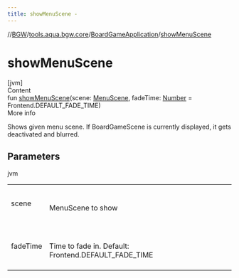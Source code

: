 ```yaml
---
title: showMenuScene -
---
```

//[BGW](../../../index.md)/[tools.aqua.bgw.core](../index.md)/[BoardGameApplication](index.md)/[showMenuScene](show-menu-scene.md)



# showMenuScene  
[jvm]  
Content  
fun [showMenuScene](show-menu-scene.md)(scene: [MenuScene](../-menu-scene/index.md), fadeTime: [Number](https://kotlinlang.org/api/latest/jvm/stdlib/kotlin/-number/index.html) = Frontend.DEFAULT_FADE_TIME)  
More info  


Shows given menu scene. If BoardGameScene is currently displayed, it gets deactivated and blurred.



## Parameters  
  
jvm  
  
| | |
|---|---|
| <a name="tools.aqua.bgw.core/BoardGameApplication/showMenuScene/#tools.aqua.bgw.core.MenuScene#kotlin.Number/PointingToDeclaration/"></a>scene| <a name="tools.aqua.bgw.core/BoardGameApplication/showMenuScene/#tools.aqua.bgw.core.MenuScene#kotlin.Number/PointingToDeclaration/"></a><br><br>MenuScene to show<br><br>|
| <a name="tools.aqua.bgw.core/BoardGameApplication/showMenuScene/#tools.aqua.bgw.core.MenuScene#kotlin.Number/PointingToDeclaration/"></a>fadeTime| <a name="tools.aqua.bgw.core/BoardGameApplication/showMenuScene/#tools.aqua.bgw.core.MenuScene#kotlin.Number/PointingToDeclaration/"></a><br><br>Time to fade in. Default: Frontend.DEFAULT_FADE_TIME<br><br>|
  
  



